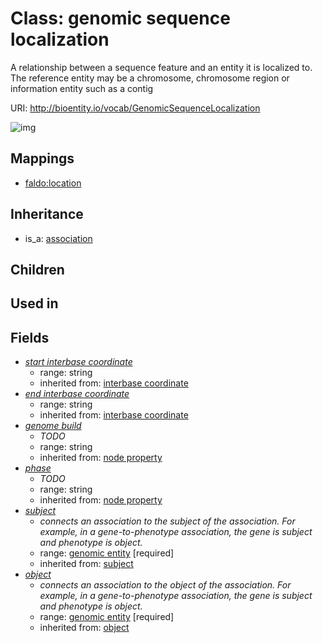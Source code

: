 # Class: genomic sequence localization


A relationship between a sequence feature and an entity it is localized to. The reference entity may be a chromosome, chromosome region or information entity such as a contig

URI: http://bioentity.io/vocab/GenomicSequenceLocalization

![img](http://yuml.me/diagram/nofunky/class/\[Association]^-\[GenomicSequenceLocalization|start_interbase_coordinate:string%20%3F;end_interbase_coordinate:string%20%3F;genome_build:string%20%3F;phase:string%20%3F],%20\[GenomicSequenceLocalization]-%20subject>\[GenomicEntity],%20\[GenomicSequenceLocalization]-%20object>\[GenomicEntity],%20)
## Mappings

 * [faldo:location](http://purl.obolibrary.org/obo/faldo_location)
## Inheritance

 *  is_a: [association](Association.md)
## Children

## Used in

## Fields

 * _[start interbase coordinate](start_interbase_coordinate.md)_
    * range: string
    * inherited from: [interbase coordinate](interbase_coordinate.md)
 * _[end interbase coordinate](end_interbase_coordinate.md)_
    * range: string
    * inherited from: [interbase coordinate](interbase_coordinate.md)
 * _[genome build](genome_build.md)_
    * _TODO_
    * range: string
    * inherited from: [node property](node_property.md)
 * _[phase](phase.md)_
    * _TODO_
    * range: string
    * inherited from: [node property](node_property.md)
 * _[subject](subject.md)_
    * _connects an association to the subject of the association. For example, in a gene-to-phenotype association, the gene is subject and phenotype is object._
    * range: [genomic entity](GenomicEntity.md) [required]
    * inherited from: [subject](subject.md)
 * _[object](object.md)_
    * _connects an association to the object of the association. For example, in a gene-to-phenotype association, the gene is subject and phenotype is object._
    * range: [genomic entity](GenomicEntity.md) [required]
    * inherited from: [object](object.md)
